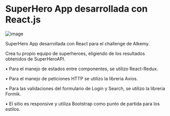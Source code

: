 # SuperHero App desarrollada con React.js

![image](https://user-images.githubusercontent.com/72312430/148774557-19890f5e-d8c8-481f-9b87-6cab3c685390.png)

SuperHero App desarrollada con React para el challenge de Alkemy.

Crea tu propio equipo de superheroes, eligiendo de los resultados obtenidos de SuperHeroAPI.

• Para el manejo de estados entre componentes, se utilizo React-Redux.

• Para el manejo de peticiones HTTP se utilizo la libreria Axios.

• Para las validaciones del formulario de Login y Search, se utilizo la libreria Formik.

• El sitio es responsive y utiliza Bootstrap como punto de partida para los estilos.



